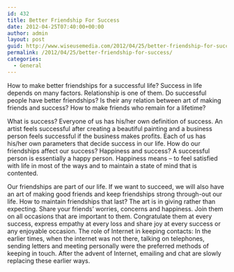 ```yaml
---
id: 432
title: Better Friendship For Success
date: 2012-04-25T07:40:00+00:00
author: admin
layout: post
guid: http://www.wiseusemedia.com/2012/04/25/better-friendship-for-success/
permalink: /2012/04/25/better-friendship-for-success/
categories:
  - General
---
```

How to make better friendships for a successful life? Success in life depends on many factors. Relationship is one of them. Do successful people have better friendships? Is their any relation between art of making friends and success? How to make friends who remain for a lifetime?

What is success? Everyone of us has his/her own definition of success. An artist feels successful after creating a beautiful painting and a business person feels successful if the business makes profits. Each of us has his/her own parameters that decide success in our life. How do our friendships affect our success? Happiness and success? A successful person is essentially a happy person. Happiness means &#8211; to feel satisfied with life in most of the ways and to maintain a state of mind that is contented.

Our friendships are part of our life. If we want to succeed, we will also have an art of making good friends and keep friendships strong through-out our life. How to maintain friendships that last? The art is in giving rather than expecting. Share your friends&#8217; worries, concerns and happiness. Join them on all occasions that are important to them. Congratulate them at every success, express empathy at every loss and share joy at every success or any enjoyable occasion. The role of Internet in keeping contacts: In the earlier times, when the internet was not there, talking on telephones, sending letters and meeting personally were the preferred methods of keeping in touch. After the advent of Internet, emailing and chat are slowly replacing these earlier ways.